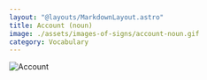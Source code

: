 ```yaml
---
layout: "@layouts/MarkdownLayout.astro"
title: Account (noun)
image: ./assets/images-of-signs/account-noun.gif
category: Vocabulary
---
```


![Account](@signs/account-noun.gif)
